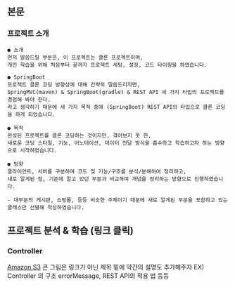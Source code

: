 ## 본문

### 프로젝트 소개
    
    ● 소개
    먼저 말씀드릴 부분은, 이 프로젝트는 클론 프로젝트이며, 
    개인 학습을 위해 처음부터 끝까지 프로젝트 세팅, 설정, 코드 타이핑을 하였습니다.
    
    ● SpringBoot 
    프로젝트 클론 코딩 방향성에 대해 간략히 말씀드리자면, 
    SpringMVC(maven) & SpringBoot(gradle) & REST API 세 가지 타입의 프로젝트를 경험해 봐야 한다.
    라고 생각하기 때문에 세 가지 목적 중에 (SpringBoot) REST API의 타입으로 클론 코딩을 하게 되었습니다.

    ● 목적
    완성된 프로젝트를 클론 코딩하는 것이지만, 겪어보지 못 한, 
    새로운 코딩 스타일, 기능, 어노테이션, 데이터 전달 방식을 흡수하고 학습하고자 하는 방향으로 시작하였습니다. 

    ● 방향
    클라이언트, 서버를 구분하여 코드 및 기능/구조를 분석/분해하여 정리하고, 
    새로 알게된 점, 기존에 알고 있던 부분과 비교하여 개념을 정리하는 방향으로 진행하였습니다.  

    - 대부분의 게시판, 쇼핑몰, 등등 비슷한 주제이기 때문에 새로 알게된 부분을 포함하고 있는 클래스만 선별해 작성하였습니다.

##  프로젝트 분석 & 학습 (링크 클릭)

### Controller    
<a href="project_analysis/AmazonS3.md">Amazon S3</a>
큰 그림은 링크가 아닌 제목 밑에 약간의 설명도 추가해주자
EX) Controller 의 구조 errorMessage, REST API의 적용 법 등등
    
         
        

    

    


    

